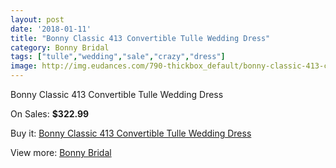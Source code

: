 ```yaml
---
layout: post
date: '2018-01-11'
title: "Bonny Classic 413 Convertible Tulle Wedding Dress"
category: Bonny Bridal
tags: ["tulle","wedding","sale","crazy","dress"]
image: http://img.eudances.com/790-thickbox_default/bonny-classic-413-convertible-tulle-wedding-dress.jpg
---
```

Bonny Classic 413 Convertible Tulle Wedding Dress

On Sales: **$322.99**
<a href="https://www.eudances.com/en/bonny-bridal/265-bonny-classic-413-convertible-tulle-wedding-dress.html"><amp-img layout="responsive" width="600" height="600" src="//img.eudances.com/790-thickbox_default/bonny-classic-413-convertible-tulle-wedding-dress.jpg" alt="Bonny Classic 413 Convertible Tulle Wedding Dress 0" /></a>
<a href="https://www.eudances.com/en/bonny-bridal/265-bonny-classic-413-convertible-tulle-wedding-dress.html"><amp-img layout="responsive" width="600" height="600" src="//img.eudances.com/793-thickbox_default/bonny-classic-413-convertible-tulle-wedding-dress.jpg" alt="Bonny Classic 413 Convertible Tulle Wedding Dress 1" /></a>
<a href="https://www.eudances.com/en/bonny-bridal/265-bonny-classic-413-convertible-tulle-wedding-dress.html"><amp-img layout="responsive" width="600" height="600" src="//img.eudances.com/792-thickbox_default/bonny-classic-413-convertible-tulle-wedding-dress.jpg" alt="Bonny Classic 413 Convertible Tulle Wedding Dress 2" /></a>
<a href="https://www.eudances.com/en/bonny-bridal/265-bonny-classic-413-convertible-tulle-wedding-dress.html"><amp-img layout="responsive" width="600" height="600" src="//img.eudances.com/791-thickbox_default/bonny-classic-413-convertible-tulle-wedding-dress.jpg" alt="Bonny Classic 413 Convertible Tulle Wedding Dress 3" /></a>

Buy it: [Bonny Classic 413 Convertible Tulle Wedding Dress](https://www.eudances.com/en/bonny-bridal/265-bonny-classic-413-convertible-tulle-wedding-dress.html "Bonny Classic 413 Convertible Tulle Wedding Dress")

View more: [Bonny Bridal](https://www.eudances.com/en/3-bonny-bridal "Bonny Bridal")